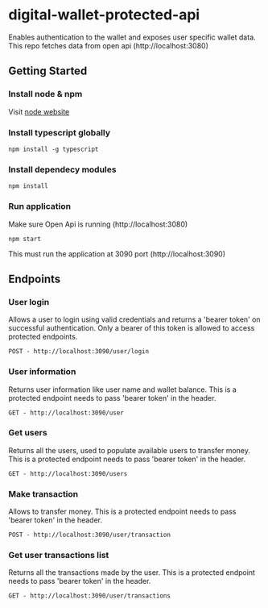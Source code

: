 # digital-wallet-protected-api
Enables authentication to the wallet and exposes user specific wallet data. This repo fetches data from open api (http://localhost:3080)

## Getting Started
### Install node & npm
Visit [node website](https://nodejs.org/en/download/)

### Install typescript globally
```
npm install -g typescript
```

### Install dependecy modules
```
npm install
```

### Run application
Make sure Open Api is running (http://localhost:3080)
```
npm start
```

This must run the application at 3090 port (http://localhost:3090)

## Endpoints
### User login
Allows a user to login using valid credentials and returns a 'bearer token' on successful authentication. Only a bearer of this token is allowed to access protected endpoints.
```
POST - http://localhost:3090/user/login
```

### User information
Returns user information like user name and wallet balance. This is a protected endpoint needs to pass 'bearer token' in the header.
```
GET - http://localhost:3090/user
```

### Get users
Returns all the users, used to populate available users to transfer money. This is a protected endpoint needs to pass 'bearer token' in the header.
```
GET - http://localhost:3090/users
```

### Make transaction
Allows to transfer money. This is a protected endpoint needs to pass 'bearer token' in the header.
```
POST - http://localhost:3090/user/transaction
```

### Get user transactions list
Returns all the transactions made by the user. This is a protected endpoint needs to pass 'bearer token' in the header.
```
GET - http://localhost:3090/user/transactions
```